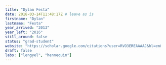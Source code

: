 ```yaml
---
title: "Dylan Festa"
date: 2018-03-14T11:48:17Z # leave as is
firstname: "Dylan"
lastname: "Festa"
year_arrived: "2013"
year_left: "2016"
still_around: false
status: "grad-student"
website: "https://scholar.google.com/citations?user=RVO3EREAAAAJ&hl=en&oi=ao"
draft: false
labs: ["lengyel", "hennequin"]
---
```


<!-- Here you might want to place some Markdown content. -->


